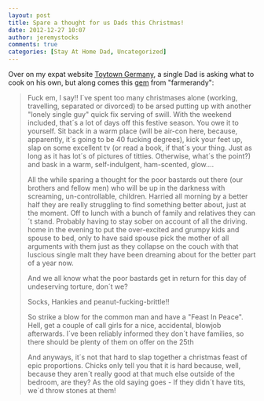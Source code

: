 ```yaml
---
layout: post
title: Spare a thought for us Dads this Christmas!
date: 2012-12-27 10:07
author: jeremystocks
comments: true
categories: [Stay At Home Dad, Uncategorized]
---
```

Over on my expat website <a href="http://www.toytowngermany.com/">Toytown Germany</a>, a single Dad is asking what to cook on his own, but along comes this <a href="http://www.toytowngermany.com/forum/index.php?showtopic=281480&amp;view=findpost&amp;p=2940599" title="gem">gem</a> from "farmerandy":



<blockquote>Fuck em, I say!! I´ve spent too many christmases alone (working, travelling, separated or divorced) to be arsed putting up with another "lonely single guy" quick fix serving of swill. With the weekend included, that´s a lot of days off this festive season. You owe it to yourself. Sit back in a warm place (will be air-con here, because, apparently, it´s going to be 40 fucking degrees), kick your feet up, slap on some excellent tv (or read a book, if that´s your thing. Just as long as it has lot´s of pictures of titties. Otherwise, what´s the point?) and bask in a warm, self-indulgent, ham-scented, glow....

 All the while sparing a thought for the poor bastards out there (our brothers and fellow men) who will be up in the darkness with screaming, un-controllable, children. Harried all morning by a better half they are really struggling to find something better about, just at the moment. Off to lunch with a bunch of family and relatives they can´t stand. Probably having to stay sober on account of all the driving. home in the evening to put the over-excited and grumpy kids and spouse to bed, only to have said spouse pick the mother of all arguments with them just as they collapse on the couch with that luscious single malt they have been dreaming about for the better part of a year now. 

 And we all know what the poor bastards get in return for this day of undeserving torture, don´t we? 

 Socks, Hankies and peanut-fucking-brittle!!

 So strike a blow for the common man and have a "Feast In Peace". Hell, get a couple of call girls for a nice, accidental, blowjob afterwards. I´ve been reliably informed they don´t have families, so there should be plenty of them on offer on the 25th

 And anyways, it´s not that hard to slap together a christmas feast of epic proportions. Chicks only tell you that it is hard because, well, because they aren´t really good at that much else outside of the bedroom, are they? As the old saying goes - If they didn´t have tits, we´d throw stones at them!</blockquote>




